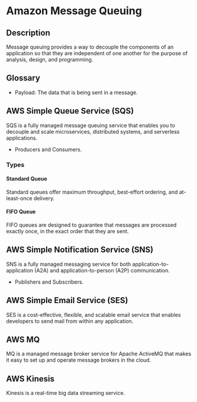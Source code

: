 # Amazon Message Queuing

## Description

Message queuing provides a way to decouple the components of an application so that they are independent of one another for the purpose of analysis, design, and programming.

## Glossary

- Payload: The data that is being sent in a message.

## AWS Simple Queue Service (SQS)

SQS is a fully managed message queuing service that enables you to decouple and scale microservices, distributed systems, and serverless applications.

- Producers and Consumers.

### Types

#### Standard Queue

Standard queues offer maximum throughput, best-effort ordering, and at-least-once delivery.

#### FIFO Queue

FIFO queues are designed to guarantee that messages are processed exactly once, in the exact order that they are sent.

## AWS Simple Notification Service (SNS)

SNS is a fully managed messaging service for both application-to-application (A2A) and application-to-person (A2P) communication.

- Publishers and Subscribers.

## AWS Simple Email Service (SES)

SES is a cost-effective, flexible, and scalable email service that enables developers to send mail from within any application.

## AWS MQ

MQ is a managed message broker service for Apache ActiveMQ that makes it easy to set up and operate message brokers in the cloud.

## AWS Kinesis

Kinesis is a real-time big data streaming service.
